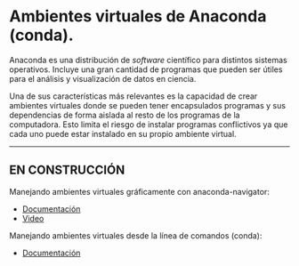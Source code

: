 # Ambientes virtuales de Anaconda (conda).

Anaconda es una distribución de *software* científico para distintos sistemas
operativos. Incluye una gran cantidad de programas que pueden ser útiles
para el análisis y visualización de datos en ciencia.

Una de sus características más relevantes es la capacidad de crear ambientes
virtuales donde se pueden tener encapsulados programas y sus dependencias de 
forma aislada al resto de los programas de la computadora. Esto limita el
riesgo de instalar programas conflictivos ya que cada uno puede estar 
instalado en su propio ambiente virtual.

---
**EN CONSTRUCCIÓN**
--

Manejando ambientes virtuales gráficamente con anaconda-navigator:

- [Documentación](https://docs.anaconda.com/anaconda/navigator/tutorials/manage-environments/)
- [Video](https://www.youtube.com/watch?v=AVvqUTE3QWI)


Manejando ambientes virtuales desde la línea de comandos (conda):
- [Documentación](https://docs.conda.io/projects/conda/en/latest/user-guide/tasks/manage-environments.html#creating-an-environment-from-an-environment-yml-file)


